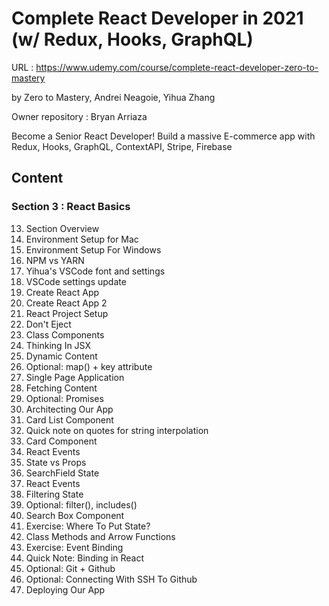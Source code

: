# Complete React Developer in 2021 (w/ Redux, Hooks, GraphQL)

URL : https://www.udemy.com/course/complete-react-developer-zero-to-mastery

by Zero to Mastery, Andrei Neagoie, Yihua Zhang

Owner repository : Bryan Arriaza

Become a Senior React Developer! Build a massive E-commerce app with Redux, Hooks, GraphQL, ContextAPI, Stripe, Firebase

## Content

### Section 3 : React Basics

13. Section Overview
14. Environment Setup for Mac
15. Environment Setup For Windows
16. NPM vs YARN
17. Yihua's VSCode font and settings
18. VSCode settings update
19. Create React App
20. Create React App 2
21. React Project Setup
22. Don't Eject
23. Class Components
24. Thinking In JSX
25. Dynamic Content
26. Optional: map() + key attribute
27. Single Page Application
28. Fetching Content
29. Optional: Promises
30. Architecting Our App
31. Card List Component
32. Quick note on quotes for string interpolation
33. Card Component
34. React Events
35. State vs Props
36. SearchField State
37. React Events
38. Filtering State
39. Optional: filter(), includes()
40. Search Box Component
41. Exercise: Where To Put State?
42. Class Methods and Arrow Functions
43. Exercise: Event Binding
44. Quick Note: Binding in React
45. Optional: Git + Github
46. Optional: Connecting With SSH To Github
47. Deploying Our App
